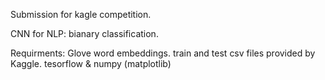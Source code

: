 
   Submission for kagle competition.

CNN for NLP: bianary classification.



   Requirments: Glove word embeddings. train and test csv files provided by Kaggle. tesorflow & numpy (matplotlib)
